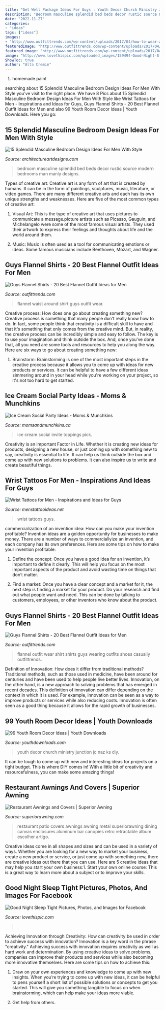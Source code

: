 ```yaml
---
title: "Get Well Package Ideas For Guys : Youth Decor Church Ministry Junction Jc Naz Ks Diy"
description: "Bedroom masculine splendid bed beds decor rustic source modern bedrooms man manly designs"
date: "2022-11-27"
categories:
- "ideas"
tags: ["ideas"]
images:
- "http://www.outfittrends.com/wp-content/uploads/2017/04/how-to-wear-a-flannel-shirt-casually.jpg"
featuredImage: "http://www.outfittrends.com/wp-content/uploads/2017/04/how-to-wear-a-flannel-shirt-around-the-waist.jpg"
featured_image: "http://www.outfittrends.com/wp-content/uploads/2017/04/how-to-wear-a-flannel-shirt-casually.jpg"
image: "http://www.lovethispic.com/uploaded_images/159494-Good-Night-Sleep-Tight.jpg?2"
ShowToc: true
author: "Alta Cremin"
---
```



1. homemade paint

	

		
searching about 15 Splendid Masculine Bedroom Design Ideas For Men With Style you've visit to the right place. We have 8 Pics about 15 Splendid Masculine Bedroom Design Ideas For Men With Style like Wrist Tattoos for Men - Inspirations and Ideas for Guys, Guys Flannel Shirts - 20 Best Flannel Outfit Ideas for Men and also 99 Youth Room Decor Ideas | Youth Downloads. Here you go:
		
    
## 15 Splendid Masculine Bedroom Design Ideas For Men With Style

<img loading=lazy src="http://www.architectureartdesigns.com/wp-content/uploads/2015/04/532.jpg" onerror="this.onerror=null;this.src='https://tse2.mm.bing.net/th?id=OIP.N1MCojzUoYe8Qz-JM1Ig7gHaHP&amp;pid=15.1';" alt="15 Splendid Masculine Bedroom Design Ideas For Men With Style">

_Source: architectureartdesigns.com_

>bedroom masculine splendid bed beds decor rustic source modern bedrooms man manly designs. 

	

Types of creative art:
Creative art is any form of art that is created by humans. It can be in the form of paintings, sculptures, music, literature, or video games. There are many different creative arts and each has its own unique strengths and weaknesses. Here are five of the most common types of creative art:
1. Visual Art: This is the type of creative art that uses pictures to communicate a message.picture artists such as Picasso, Gauguin, and Michelangelo were some of the most famous visual artists. They used their artwork to express their feelings and thoughts about life and the world around them.

2. Music: Music is often used as a tool for communicating emotions or ideas. Some famous musicians include Beethoven, Mozart, and Wagner.

    
## Guys Flannel Shirts - 20 Best Flannel Outfit Ideas For Men

<img loading=lazy src="http://www.outfittrends.com/wp-content/uploads/2017/04/how-to-wear-a-flannel-shirt-around-the-waist.jpg" onerror="this.onerror=null;this.src='https://tse4.mm.bing.net/th?id=OIP.zhvMWozsjpsvj2yX61ghRAAAAA&amp;pid=15.1';" alt="Guys Flannel Shirts - 20 Best Flannel Outfit Ideas for Men">

_Source: outfittrends.com_

>flannel waist around shirt guys outfit wear. 

	

Creative process: How does one go about creating something new?
Creative process is something that many people don't really know how to do. In fact, some people think that creativity is a difficult skill to have and that it's something that only comes from the creative mind. But, in reality, the creative process can be incredibly simple and easy to follow. The key is to use your imagination and think outside the box. And, once you've done that, all you need are some tools and resources to help you along the way. Here are six ways to go about creating something new: 
1) Brainstorm: Brainstorming is one of the most important steps in the creative process because it allows you to come up with ideas for new products or services. It can be helpful to have a few different ideas simmering around in your head while you're working on your project, so it's not too hard to get started.

    
## Ice Cream Social Party Ideas - Moms &amp; Munchkins

<img loading=lazy src="https://www.momsandmunchkins.ca/wp-content/uploads/2014/09/ice-cream-social-invite.jpg" onerror="this.onerror=null;this.src='https://tse4.mm.bing.net/th?id=OIP.ink3iFrtUEwpbGDhqrH0CgHaE5&amp;pid=15.1';" alt="Ice Cream Social Party Ideas - Moms &amp; Munchkins">

_Source: momsandmunchkins.ca_

>ice cream social invite toppings pick. 

	

Creativity is an important Factor in Life. Whether it is creating new ideas for products, designing a new house, or just coming up with something new to say, creativity is essential to life. It can help us think outside the box and come up with new solutions to problems. It can also inspire us to write and create beautiful things.

    
## Wrist Tattoos For Men - Inspirations And Ideas For Guys

<img loading=lazy src="http://www.menstattooideas.net/tattooimages/2015/11/wrist-tattoos-12.jpg" onerror="this.onerror=null;this.src='https://tse1.mm.bing.net/th?id=OIP.JbLmvATRpqMppQLEQZ369QHaMf&amp;pid=15.1';" alt="Wrist Tattoos for Men - Inspirations and Ideas for Guys">

_Source: menstattooideas.net_

>wrist tattoos guys. 

	

commercialization of an invention idea: How can you make your invention profitable?
Invention ideas are a golden opportunity for businesses to make money. There are a number of ways to commerciallyize an invention, and each company has its own preferences. Here are some tips on how to make your invention profitable:
1. Define the concept: Once you have a good idea for an invention, it’s important to define it clearly. This will help you focus on the most important aspects of the product and avoid wasting time on things that don’t matter.

2. Find a market: Once you have a clear concept and a market for it, the next step is finding a market for your product. Do your research and find out what people want and need. This can be done by talking to customers, employees, or other inventors who know about the product.


    
## Guys Flannel Shirts - 20 Best Flannel Outfit Ideas For Men

<img loading=lazy src="http://www.outfittrends.com/wp-content/uploads/2017/04/how-to-wear-a-flannel-shirt-casually.jpg" onerror="this.onerror=null;this.src='https://tse4.mm.bing.net/th?id=OIP.i1-pwraXmOeSaYjbrlC4GwHaKT&amp;pid=15.1';" alt="Guys Flannel Shirts - 20 Best Flannel Outfit Ideas for Men">

_Source: outfittrends.com_

>flannel outfit wear shirt shirts guys wearing outfits shoes casually outfittrends. 

	

Definition of Innovation: How does it differ from traditional methods?
Traditional methods, such as those used in medicine, have been around for centuries and have been used to help people live better lives. Innovation, on the other hand, is a new approach to solving problems that has emerged in recent decades. This definition of innovation can differ depending on the context in which it is used. For example, innovation can be seen as a way to improve products or services while also reducing costs. Innovation is often seen as a good thing because it allows for the rapid growth of businesses.

    
## 99 Youth Room Decor Ideas | Youth Downloads

<img loading=lazy src="https://www.youthdownloads.com/wp-content/uploads/2016/02/IMG_0003.jpg" onerror="this.onerror=null;this.src='https://tse2.mm.bing.net/th?id=OIP.biSkV52BBhHgrKkwQfyPKwHaJ4&amp;pid=15.1';" alt="99 Youth Room Decor Ideas | Youth Downloads">

_Source: youthdownloads.com_

>youth decor church ministry junction jc naz ks diy. 

	

It can be tough to come up with new and interesting ideas for projects on a tight budget. This is where DIY comes in! With a little bit of creativity and resourcefulness, you can make some amazing things!

    
## Restaurant Awnings And Covers | Superior Awning

<img loading=lazy src="https://superiorawning.com/wp-content/uploads/2018/02/sa_restaugallery38-773x1030.jpg" onerror="this.onerror=null;this.src='https://tse2.mm.bing.net/th?id=OIP.HIEzHtP0PzzisNdiOSUZFwHaJ3&amp;pid=15.1';" alt="Restaurant Awnings and Covers | Superior Awning">

_Source: superiorawning.com_

>restaurant patio covers awnings awning metal superiorawning dining canvas enclosures aluminum bar canopies retro retractable álbum escolher artigo. 

	

Creative ideas come in all shapes and sizes and can be used in a variety of ways. Whether you are looking for a new way to market your business, create a new product or service, or just come up with something new, there are creative ideas out there that you can use. Here are 5 creative ideas that may help you start your own business:1. Start your own online course: This is a great way to learn more about a subject or to improve your skills.

    
## Good Night Sleep Tight Pictures, Photos, And Images For Facebook

<img loading=lazy src="http://www.lovethispic.com/uploaded_images/159494-Good-Night-Sleep-Tight.jpg?2" onerror="this.onerror=null;this.src='https://tse2.mm.bing.net/th?id=OIP.A_Im22UNXuZkXkLxCLDcRgHaHa&amp;pid=15.1';" alt="Good Night Sleep Tight Pictures, Photos, and Images for Facebook">

_Source: lovethispic.com_

>. 

	

Achieving Innovation through Creativity: How can creativity be used in order to achieve success with innovation?
Innovation is a key word in the phrase "creativity." Achieving success with innovation requires creativity as well as hard work and determination. By using creative ideas to solve problems, companies can improve their products and services while also becoming more innovative themselves. Here are some tips on how to achieve this: 
1. Draw on your own experiences and knowledge to come up with new insights. When you’re trying to come up with new ideas, it can be helpful to pens yourself a short list of possible solutions or concepts to get you started. This will give you something tangible to focus on when brainstorming, which can help make your ideas more viable. 

2. Get help from others.

